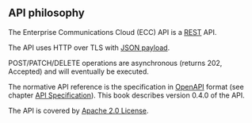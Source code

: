 ## API philosophy

The Enterprise Communications Cloud (ECC) API is a [REST](https://en.wikipedia.org/wiki/Representational_state_transfer) API.

The API uses HTTP over TLS with [JSON payload](payload.md).

POST/PATCH/DELETE operations are asynchronous (returns 202, Accepted) and will eventually be executed. 

The normative API reference is the specification in [OpenAPI](https://github.com/OAI/OpenAPI-Specification) format (see chapter [API Specification](swagger_specification.md)). This book describes version 0.4.0 of the API.

The API is covered by [Apache 2.0 License](license.md).


